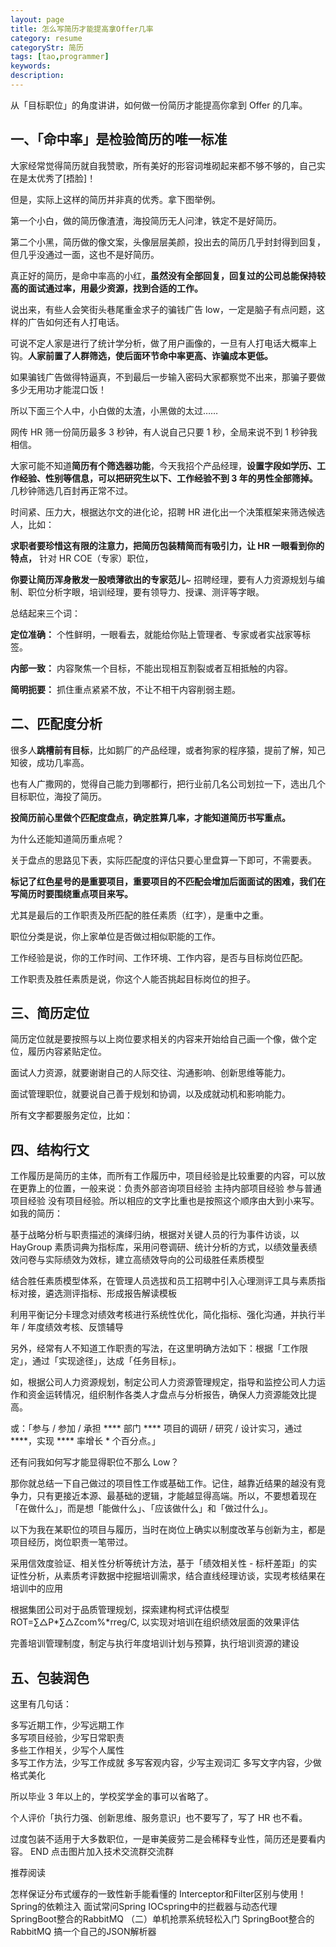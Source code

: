 ```yaml
---
layout: page
title: 怎么写简历才能提高拿Offer几率
category: resume
categoryStr: 简历
tags: [tao,programmer]
keywords:
description:
---
```


从「目标职位」的角度讲讲，如何做一份简历才能提高你拿到 Offer 的几率。


## 一、「命中率」是检验简历的唯一标准
大家经常觉得简历就自我赞歌，所有美好的形容词堆砌起来都不够不够的，自己实在是太优秀了[捂脸]！

但是，实际上这样的简历并非真的优秀。拿下图举例。

第一个小白，做的简历像渣渣，海投简历无人问津，铁定不是好简历。

第二个小黑，简历做的像文案，头像层层美颜，投出去的简历几乎封封得到回复，但几乎没通过一面，这也不是好简历。

真正好的简历，是命中率高的小红，**虽然没有全部回复，回复过的公司总能保持较高的面试通过率，用最少资源，找到合适的工作。**

说出来，有些人会笑街头巷尾重金求子的骗钱广告 low，一定是脑子有点问题，这样的广告如何还有人打电话。

可说不定人家是进行了统计学分析，做了用户画像的，一旦有人打电话大概率上钩。**人家前置了人群筛选，使后面环节命中率更高、诈骗成本更低。**

如果骗钱广告做得特逼真，不到最后一步输入密码大家都察觉不出来，那骗子要做多少无用功才能混口饭！

所以下面三个人中，小白做的太渣，小黑做的太过……

网传 HR 筛一份简历最多 3 秒钟，有人说自己只要 1 秒，全局来说不到 1 秒钟我相信。

大家可能不知道**简历有个筛选器功能**，今天我招个产品经理，**设置字段如学历、工作经验、性别等信息，可以把研究生以下、工作经验不到 3 年的男性全部筛掉。**
几秒钟筛选几百封再正常不过。

时间紧、压力大，根据达尔文的进化论，招聘 HR 进化出一个决策框架来筛选候选人，比如：

**求职者要珍惜这有限的注意力，把简历包装精简而有吸引力，让 HR 一眼看到你的特点，** 针对 HR COE（专家）职位，

**你要让简历浑身散发一股喷薄欲出的专家范儿**~ 招聘经理，要有人力资源规划与编制、职位分析字眼，培训经理，要有领导力、授课、测评等字眼。

总结起来三个词：  

**定位准确：** 
个性鲜明，一眼看去，就能给你贴上管理者、专家或者实战家等标签。

**内部一致：**
内容聚焦一个目标，不能出现相互割裂或者互相抵触的内容。

**简明扼要：**
抓住重点紧紧不放，不让不相干内容削弱主题。

## 二、匹配度分析

很多人**跳槽前有目标**，比如鹅厂的产品经理，或者狗家的程序猿，提前了解，知己知彼，成功几率高。

也有人广撒网的，觉得自己能力到哪都行，把行业前几名公司划拉一下，选出几个目标职位，海投了简历。

**投简历前心里做个匹配度盘点，确定胜算几率，才能知道简历书写重点。**

为什么还能知道简历重点呢？

关于盘点的思路见下表，实际匹配度的评估只要心里盘算一下即可，不需要表。

**标记了红色星号的是重要项目，重要项目的不匹配会增加后面面试的困难，我们在写简历时要围绕重点项目来写。**

尤其是最后的工作职责及所匹配的胜任素质（红字），是重中之重。

职位分类是说，你上家单位是否做过相似职能的工作。

工作经验是说，你的工作时间、工作环境、工作内容，是否与目标岗位匹配。

工作职责及胜任素质是说，你这个人能否挑起目标岗位的担子。

## 三、简历定位

简历定位就是要按照与以上岗位要求相关的内容来开始给自己画一个像，做个定位，履历内容紧贴定位。

面试人力资源，就要谢谢自己的人际交往、沟通影响、创新思维等能力。

面试管理职位，就要说自己善于规划和协调，以及成就动机和影响能力。

所有文字都要服务定位，比如：


## 四、结构行文

工作履历是简历的主体，而所有工作履历中，项目经验是比较重要的内容，可以放在更靠上的位置，一般来说：负责外部咨询项目经验  主持内部项目经验  参与普通项目经验  没有项目经验。所以相应的文字比重也是按照这个顺序由大到小来写。如我的简历：

基于战略分析与职责描述的演绎归纳，根据对关键人员的行为事件访谈，以 HayGroup 素质词典为指标库，采用问卷调研、统计分析的方式，以绩效量表绩效问卷与实际绩效为效标，建立高绩效导向的公司级胜任素质模型

结合胜任素质模型体系，在管理人员选拔和员工招聘中引入心理测评工具与素质指标对接，遴选测评指标、形成报告解读模板

利用平衡记分卡理念对绩效考核进行系统性优化，简化指标、强化沟通，并执行半年 / 年度绩效考核、反馈辅导

另外，经常有人不知道工作职责的写法，在这里明确方法如下：根据「工作限定」，通过「实现途径」，达成「任务目标」。

如，根据公司人力资源规划，制定公司人力资源管理规定，指导和监控公司人力运作和资金运转情况，组织制作各类人才盘点与分析报告，确保人力资源能效比提高。

或：「参与 / 参加 / 承担 **** 部门 **** 项目的调研 / 研究 / 设计实习，通过 ****，实现 **** 率增长 * 个百分点。」

还有问我如何写才能显得职位不那么 Low？

那你就总结一下自己做过的项目性工作或基础工作。记住，越靠近结果的越没有竞争力，只有更接近本源、最基础的逻辑，才能越显得高端。所以，不要想着现在「在做什么」，而是想「能做什么」、「应该做什么」和「做过什么」。

以下为我在某职位的项目与履历，当时在岗位上确实以制度改革与创新为主，都是项目经历，岗位职责一笔带过。

采用信效度验证、相关性分析等统计方法，基于「绩效相关性 - 标杆差距」的实证性分析，从素质考评数据中挖掘培训需求，结合直线经理访谈，实现考核结果在培训中的应用

根据集团公司对于品质管理规划，探索建构柯式评估模型ROT=∑△P*∑△Zcom%*rreg/C, 以实现对培训在组织绩效层面的效果评估

完善培训管理制度，制定与执行年度培训计划与预算，执行培训资源的建设

## 五、包装润色


这里有几句话：


多写近期工作，少写远期工作  
多写项目经验，少写日常职责  
多些工作相关，少写个人属性  
多写工作方法，少写工作成就 
多写客观内容，少写主观词汇 
多写文字内容，少做格式美化  


所以毕业 3 年以上的，学校奖学金的事可以省略了。


个人评价「执行力强、创新思维、服务意识」也不要写了，写了 HR 也不看。


过度包装不适用于大多数职位，一是审美疲劳二是会稀释专业性，简历还是要看内容。
END
点击图片加入技术交流群交流群



推荐阅读

怎样保证分布式缓存的一致性新手能看懂的
Interceptor和Filter区别与使用！
Spring的依赖注入
面试常问Spring IOCspring中的拦截器与动态代理
SpringBoot整合的RabbitMQ
（二）单机抢票系统轻松入门
SpringBoot整合的RabbitMQ
搞一个自己的JSON解析器




